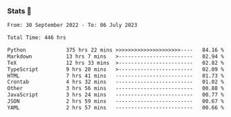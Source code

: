 ### Stats 👋
<!--START_SECTION:waka-->

```txt
From: 30 September 2022 - To: 06 July 2023

Total Time: 446 hrs

Python             375 hrs 22 mins >>>>>>>>>>>>>>>>>>>>>----   84.16 %
Markdown           13 hrs 7 mins   >------------------------   02.94 %
TeX                12 hrs 33 mins  >------------------------   02.82 %
TypeScript         9 hrs 20 mins   >------------------------   02.09 %
HTML               7 hrs 41 mins   -------------------------   01.73 %
Crontab            4 hrs 32 mins   -------------------------   01.02 %
Other              3 hrs 56 mins   -------------------------   00.88 %
JavaScript         3 hrs 24 mins   -------------------------   00.77 %
JSON               2 hrs 59 mins   -------------------------   00.67 %
YAML               2 hrs 57 mins   -------------------------   00.66 %
```

<!--END_SECTION:waka-->

<!--
**buhaytza2005/buhaytza2005** is a ✨ _special_ ✨ repository because its `README.md` (this file) appears on your GitHub profile.

Here are some ideas to get you started:

- 🔭 I’m currently working on ...
- 🌱 I’m currently learning ...
- 👯 I’m looking to collaborate on ...
- 🤔 I’m looking for help with ...
- 💬 Ask me about ...
- 📫 How to reach me: ...
- 😄 Pronouns: ...
- ⚡ Fun fact: ...
-->


